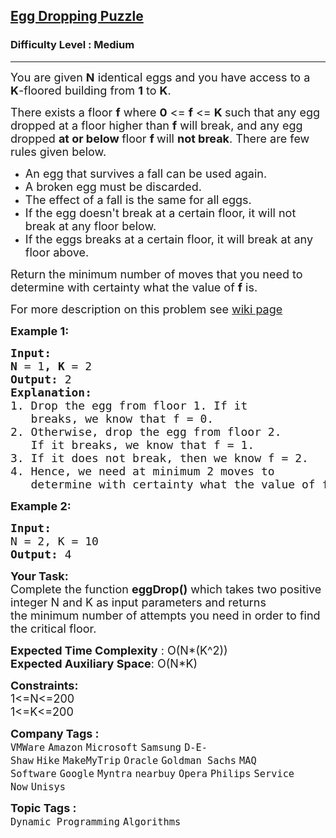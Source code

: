<h2><a href="https://practice.geeksforgeeks.org/problems/egg-dropping-puzzle-1587115620/1?page=1&difficulty[]=1&difficulty[]=2&status[]=unsolved&category[]=Arrays&category[]=Dynamic%20Programming&category[]=Stack&category[]=Recursion&category[]=Queue&sortBy=submissions">Egg Dropping Puzzle</a></h2><h3>Difficulty Level : Medium</h3><hr><div class="problems_problem_content__Xm_eO"><p><span style="font-size:18px">You are given <strong>N</strong> identical eggs and you have access to a <strong>K</strong>-floored building from&nbsp;<strong>1</strong>&nbsp;to&nbsp;<strong>K</strong>.</span></p>

<p><span style="font-size:18px">There exists a floor <strong>f</strong>&nbsp;where <strong>0</strong> &lt;= <strong>f</strong> &lt;= <strong>K&nbsp;</strong>such that any egg dropped at a floor higher than <strong>f</strong>&nbsp;will break, and any egg dropped <strong>at or below&nbsp;</strong>floor <strong>f </strong>will <strong>not break</strong>. There are few rules given below.&nbsp;</span></p>

<ul>
	<li><span style="font-size:18px">An egg that survives a fall can be used again.</span></li>
	<li><span style="font-size:18px">A broken egg must be discarded.</span></li>
	<li><span style="font-size:18px">The effect of a fall is the same for all eggs.</span></li>
	<li><span style="font-size:18px">If the egg doesn't break at a certain floor, it will not break at any floor below.</span></li>
	<li><span style="font-size:18px">If the eggs breaks at a certain floor, it will break at any floor above.</span></li>
</ul>

<p><span style="font-size:18px">Return the minimum number of moves that you need to determine with certainty what the value of&nbsp;<strong>f</strong>&nbsp;is.</span></p>

<p><span style="font-size:18px">For more description on this problem see <a href="http://en.wikipedia.org/wiki/Dynamic_programming#Egg_dropping_puzzle">wiki page</a></span></p>

<p><span style="font-size:18px"><strong>Example 1:</strong></span></p>

<pre><span style="font-size:18px"><strong>Input:
N </strong>= 1<strong>, K </strong>= 2
<strong>Output: </strong>2
<strong>Explanation:&nbsp;
</strong>1. Drop the egg from floor 1. If it 
&nbsp;  breaks, we know that f = 0.
2. Otherwise, drop the egg from floor 2.
&nbsp;  If it breaks, we know that f = 1.
3. If it does not break, then we know f = 2.
4. Hence, we need at minimum 2 moves to
&nbsp;  determine with certainty what the value of f is.</span></pre>

<p><span style="font-size:18px"><strong>Example 2:</strong></span></p>

<pre><span style="font-size:18px"><strong>Input:</strong></span><span style="font-size:18px"><strong>
</strong>N = 2, K = 10
<strong>Output: </strong>4</span></pre>

<p><span style="font-size:18px"><strong>Your Task:</strong><br>
Complete the function&nbsp;<strong>eggDrop()</strong>&nbsp;which takes two&nbsp;positive integer N&nbsp;and K as input parameters&nbsp;and returns the&nbsp;minimum number of attempts you need in order to find the critical floor.</span></p>

<p><span style="font-size:18px"><strong>Expected Time Complexity</strong> : O(N*(K^2))<br>
<strong>Expected Auxiliary Space</strong>: O(N*K)</span></p>

<p><span style="font-size:18px"><strong>Constraints:</strong><br>
1&lt;=N&lt;=200<br>
1&lt;=K&lt;=200</span></p>
</div><p><span style=font-size:18px><strong>Company Tags : </strong><br><code>VMWare</code>&nbsp;<code>Amazon</code>&nbsp;<code>Microsoft</code>&nbsp;<code>Samsung</code>&nbsp;<code>D-E-Shaw</code>&nbsp;<code>Hike</code>&nbsp;<code>MakeMyTrip</code>&nbsp;<code>Oracle</code>&nbsp;<code>Goldman Sachs</code>&nbsp;<code>MAQ Software</code>&nbsp;<code>Google</code>&nbsp;<code>Myntra</code>&nbsp;<code>nearbuy</code>&nbsp;<code>Opera</code>&nbsp;<code>Philips</code>&nbsp;<code>Service Now</code>&nbsp;<code>Unisys</code>&nbsp;<br><p><span style=font-size:18px><strong>Topic Tags : </strong><br><code>Dynamic Programming</code>&nbsp;<code>Algorithms</code>&nbsp;